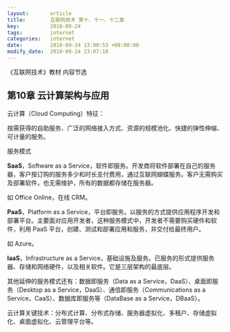 ```yaml
---
layout:       article
title:        互联网技术 第十、十一、十二章
key:          2018-09-24
tags:         internet
categories:   internet
date:         2018-09-24 13:00:53 +08:00:00
modify_date:  2018-09-24 23:07:10
---
```


《互联网技术》教材 内容节选

<!--more-->

## 第10章 云计算架构与应用

云计算（Cloud Computing）特征：

按需获得的自助服务、广泛的网络接入方式、资源的规模池化、快捷的弹性伸缩、可计量的服务。

服务模式

**SaaS**，Software as a Service，软件即服务。开发商将软件部署在自己的服务器，客户按订购的服务多少和时长支付费用，通过互联网蝴蝶服务。客户无需购买及部署软件，也无需维护，所有的数据都存储在服务器。

如 Office Online，在线 CRM。

**PaaS**，Platform as a Service，平台即服务。以服务的方式提供应用程序开发和部署平台。主要面对应用开发者，这种服务模式中，开发者不需要购买硬件和软件，利用 PaaS 平台，创建、测试和部署应用和服务，并交付给最终用户。

如 Azure。

**IaaS**，Infrastructure as a Service，基础设施及服务。已服务的形式提供服务器、存储和网络硬件，以及相关软件。它是三层架构的最底层。

其他延伸的服务模式还有：数据即服务（Data as a Service，DaaS）、桌面即服务（Desktop as a Service，DaaS）、通信即服务（Communications as a Service，CaaS）、数据库即服务等（DataBase as a Service，DBaaS）。

云计算关键技术：分布式计算、分布式存储、服务器虚拟化、多租户、存储虚拟化、桌面虚拟化、云管理平台等。
